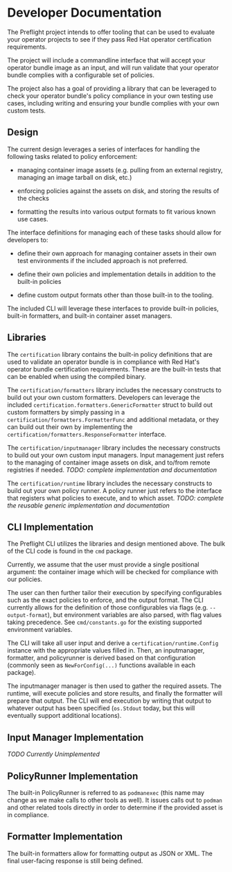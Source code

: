 # Developer Documentation

The Preflight project intends to offer tooling that can be used to evaluate your
operator projects to see if they pass Red Hat operator certification
requirements.

The project will include a commandline interface that will accept your operator
bundle image as an input, and will run validate that your operator bundle
complies with a configurable set of policies.

The project also has a goal of providing a library that can be leveraged to
check your operator bundle's policy compliance in your own testing use cases,
including writing and ensuring your bundle complies with your own custom tests.

## Design

The current design leverages a series of interfaces for handling the following
tasks related to policy enforcement:

* managing container image assets (e.g. pulling from an external registry,
  managing an image tarball on disk, etc.)

* enforcing policies against the assets on disk, and storing the results of the
  checks

* formatting the results into various output formats to fit various known use
  cases.

The interface definitions for managing each of these tasks should allow for
developers to:

* define their own approach for managing container assets in their own test
  environments if the included approach is not preferred.

* define their own policies and implementation details in addition to the
  built-in policies

* define custom output formats other than those built-in to the tooling.

The included CLI will leverage these interfaces to provide built-in policies,
built-in formatters, and built-in container asset managers. 

## Libraries

The `certification` library contains the built-in policy definitions that are
used to validate an operator bundle is in compliance with Red Hat's operator
bundle certification requirements. These are the built-in tests that can be
enabled when using the compiled binary.

The `certification/formatters` library includes the necessary constructs to
build out your own custom formatters. Developers can leverage the included
`certification.formatters.GenericFormatter` struct to build out custom
formatters by simply passing in a `certification/formatters.FormatterFunc` and
additional metadata, or they can build out their own by implementing the
`certification/formatters.ResponseFormatter` interface.

The `certification/inputmanager` library includes the necessary constructs to
build out your own custom input managers. Input management just refers to the
managing of container image assets on disk, and to/from remote registries if
needed.
*TODO: complete implementation and documentation*

The `certification/runtime` library includes the necessary constructs to build
out your own policy runner. A policy runner just refers to the interface that
registers what policies to execute, and to which asset.
*TODO: complete the reusable generic implementation and documentation*

## CLI Implementation

The Preflight CLI utilizes the libraries and design mentioned above. The bulk
of the CLI code is found in the `cmd` package.

Currently, we assume that the user must provide a single positional argument:
the container image which will be checked for compliance with our policies.

The user can then further tailor their execution by specifying configurables
such as the exact policies to enforce, and the output format. The CLI currently
allows for the definition of those configurables via flags (e.g.
`--output-format`), but environment variables are also parsed, with flag values
taking precedence. See `cmd/constants.go` for the existing supported environment
variables. 

The CLI will take all user input and derive a `certification/runtime.Config`
instance with the appropriate values filled in. Then, an inputmanager,
formatter, and policyrunner is derived based on that configuration (commonly
seen as `NewForConfig(...)` functions available in each package).

The inputmanager manager is then used to gather the required assets. The
runtime, will execute policies and store results, and finally the formatter will
prepare that output. The CLI will end execution by writing that output to
whatever output has been specified (`os.Stdout` today, but this will eventually
support additional locations).

## Input Manager Implementation

*TODO Currently Unimplemented*

## PolicyRunner Implementation

The built-in PolicyRunner is referred to as `podmanexec` (this name may change
as we make calls to other tools as well). It issues calls out to `podman` and
other related tools directly in order to determine if the provided asset is in
compliance.

## Formatter Implementation

The built-in formatters allow for formatting output as JSON or XML. The final
user-facing response is still being defined.
